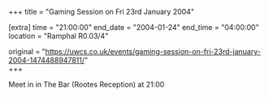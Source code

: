 +++
title = "Gaming Session on Fri 23rd January 2004"

[extra]
time = "21:00:00"
end_date = "2004-01-24"
end_time = "04:00:00"
location = "Ramphal R0.03/4"

original = "https://uwcs.co.uk/events/gaming-session-on-fri-23rd-january-2004-1474488947811/"    
+++

Meet in in The Bar (Rootes Reception) at 21:00

